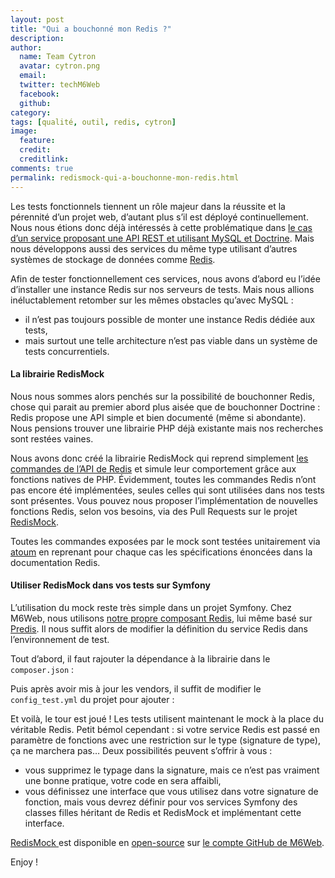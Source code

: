 ```yaml
---
layout: post
title: "Qui a bouchonné mon Redis ?"
description:
author:
  name: Team Cytron
  avatar: cytron.png
  email:
  twitter: techM6Web
  facebook:
  github:
category:
tags: [qualité, outil, redis, cytron]
image:
  feature:
  credit:
  creditlink:
comments: true
permalink: redismock-qui-a-bouchonne-mon-redis.html
---
```


Les tests fonctionnels tiennent un rôle majeur dans la réussite et la pérennité d’un projet web, d’autant plus s’il est déployé continuellement. Nous nous étions donc déjà intéressés à cette problématique dans [le cas d’un service proposant une API REST et utilisant MySQL et Doctrine](http://tech.m6web.fr/2013/10/tester-fonctionnellement-une-api-rest-symfony-doctrine-atoum.html). Mais nous développons aussi des services du même type utilisant d’autres systèmes de stockage de données comme [Redis](http://redis.io/).

Afin de tester fonctionnellement ces services, nous avons d’abord eu l’idée d’installer une instance Redis sur nos serveurs de tests. Mais nous allions inéluctablement retomber sur les mêmes obstacles qu’avec MySQL :
- il n’est pas toujours possible de monter une instance Redis dédiée aux tests,
- mais surtout une telle architecture n’est pas viable dans un système de tests concurrentiels.

#### La librairie RedisMock

Nous nous sommes alors penchés sur la possibilité de bouchonner Redis, chose qui parait au premier abord plus aisée que de bouchonner Doctrine : Redis propose une API simple et bien documenté (même si abondante). Nous pensions trouver une librairie PHP déjà existante mais nos recherches sont restées vaines.

Nous avons donc créé la librairie RedisMock qui reprend simplement [les commandes de l’API de Redis](http://redis.io/commands) et simule leur comportement grâce aux fonctions natives de PHP. Évidemment, toutes les commandes Redis n’ont pas encore été implémentées, seules celles qui sont utilisées dans nos tests sont présentes. Vous pouvez nous proposer l’implémentation de nouvelles fonctions Redis, selon vos besoins, via des Pull Requests sur le projet [RedisMock](https://github.com/M6Web/RedisMock).

Toutes les commandes exposées par le mock sont testées unitairement via [atoum](http://www.atoum.org/) en reprenant pour chaque cas les spécifications énoncées dans la documentation Redis.

#### Utiliser RedisMock dans vos tests sur Symfony

L’utilisation du mock reste très simple dans un projet Symfony. Chez M6Web, nous utilisons [notre propre composant Redis](https://github.com/M6Web/Redis), lui même basé sur [Predis](https://github.com/nrk/predis). Il nous suffit alors de modifier la définition du service Redis dans l’environnement de test.

Tout d’abord, il faut rajouter la dépendance à la librairie dans le `composer.json` :

<script src="https://gist.github.com/fdubost/7893309.js"></script>

Puis après avoir mis à jour les vendors, il suffit de modifier le `config_test.yml` du projet pour ajouter :

<script src="https://gist.github.com/fdubost/7893376.js"></script>

Et voilà, le tour est joué ! Les tests utilisent maintenant le mock à la place du véritable Redis. Petit bémol cependant : si votre service Redis est passé en paramètre de fonctions avec une restriction sur le type (signature de type), ça ne marchera pas… Deux possibilités peuvent s’offrir à vous :
- vous supprimez le typage dans la signature, mais ce n’est pas vraiment une bonne pratique, votre code en sera affaibli,
- vous définissez une interface que vous utilisez dans votre signature de fonction, mais vous devrez définir pour vos services Symfony des classes filles héritant de Redis et RedisMock et implémentant cette interface.

[RedisMock ](https://github.com/M6Web/RedisMock) est disponible en [open-source](http://tom.preston-werner.com/2011/11/22/open-source-everything.html) sur [le compte GitHub de M6Web](https://github.com/M6Web).

Enjoy !
